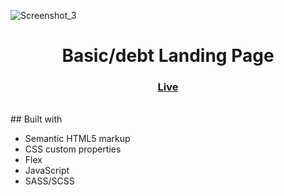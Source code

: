 ![Screenshot_3](https://user-images.githubusercontent.com/77338263/208245257-98f3d67c-969c-4c0e-8991-defd46ef1d85.png)

<h1 align="center">Basic/debt Landing Page</h1>


<div align="center">
  <h3>
    <a href="https://sabapangani.github.io/basicDebt/" color="white">
      Live
    </a>
  </h3>
</div>
<br>
## Built with 

- Semantic HTML5 markup
- CSS custom properties
- Flex
- JavaScript
- SASS/SCSS

